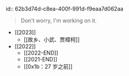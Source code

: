 id:: 62b3d74d-c8ea-400f-991d-f9eaa7d062aa
> Don't worry, I'm working on it.

- [[2023]]
	- [[故乡、小武、贾樟柯]]
- [[2022]]
	- [[2022-END]]
	- [[2021-END]]
	- [[0x1b：27 岁之前]]